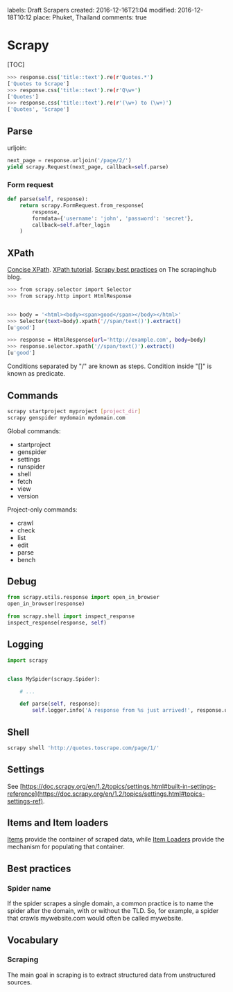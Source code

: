 labels: Draft
        Scrapers
created: 2016-12-16T21:04
modified: 2016-12-18T10:12
place: Phuket, Thailand
comments: true

# Scrapy

[TOC]

```bash
>>> response.css('title::text').re(r'Quotes.*')
['Quotes to Scrape']
>>> response.css('title::text').re(r'Q\w+')
['Quotes']
>>> response.css('title::text').re(r'(\w+) to (\w+)')
['Quotes', 'Scrape']
```

## Parse

urljoin:
```python
next_page = response.urljoin('/page/2/')
yield scrapy.Request(next_page, callback=self.parse)
```

### Form request

```python
def parse(self, response):
    return scrapy.FormRequest.from_response(
        response,
        formdata={'username': 'john', 'password': 'secret'},
        callback=self.after_login
    )
```

## XPath

[Concise XPath](http://plasmasturm.org/log/xpath101/).
[XPath tutorial](http://www.zvon.org/comp/r/tut-XPath_1.html).
[Scrapy best practices](https://blog.scrapinghub.com/2014/07/17/xpath-tips-from-the-web-scraping-trenches/) on The scrapinghub blog.

```bash
>>> from scrapy.selector import Selector
>>> from scrapy.http import HtmlResponse


>>> body = '<html><body><span>good</span></body></html>'
>>> Selector(text=body).xpath('//span/text()').extract()
[u'good']

>>> response = HtmlResponse(url='http://example.com', body=body)
>>> response.selector.xpath('//span/text()').extract()
[u'good']
```

Conditions separated by "/" are known as steps.
Condition inside "[]" is known as predicate.

## Commands

```bash
scrapy startproject myproject [project_dir]
scrapy genspider mydomain mydomain.com
```

Global commands:

- startproject
- genspider
- settings
- runspider
- shell
- fetch
- view
- version

Project-only commands:

- crawl
- check
- list
- edit
- parse
- bench

## Debug

```python
from scrapy.utils.response import open_in_browser
open_in_browser(response)

from scrapy.shell import inspect_response
inspect_response(response, self)
```

## Logging

```python
import scrapy


class MySpider(scrapy.Spider):

	# ...

	def parse(self, response):
    	self.logger.info('A response from %s just arrived!', response.url)
```

## Shell

```bash
scrapy shell 'http://quotes.toscrape.com/page/1/'
```

## Settings

See [https://doc.scrapy.org/en/1.2/topics/settings.html#built-in-settings-reference](https://doc.scrapy.org/en/1.2/topics/settings.html#topics-settings-ref).

## Items and Item loaders

[Items](https://doc.scrapy.org/en/1.2/topics/items.html) provide the container of scraped data, while [Item Loaders](https://doc.scrapy.org/en/1.2/topics/loaders.html) provide the mechanism for populating that container.

## Best practices

### Spider name

If the spider scrapes a single domain, a common practice is to name the spider after the domain, with or without the TLD. So, for example, a spider that crawls mywebsite.com would often be called mywebsite.

## Vocabulary

### Scraping

The main goal in scraping is to extract structured data from unstructured sources.
